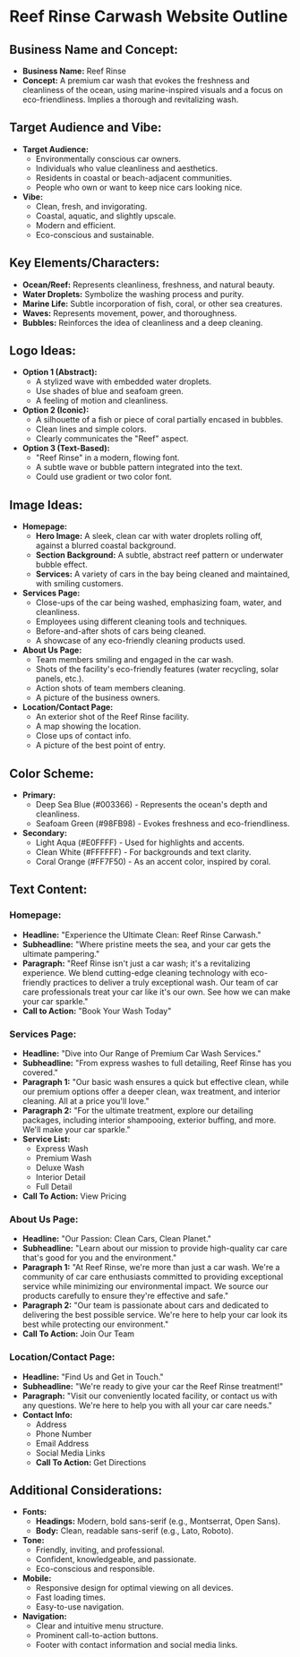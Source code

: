# Reef Rinse Carwash Website Outline

## Business Name and Concept:

*   **Business Name:** Reef Rinse
*   **Concept:** A premium car wash that evokes the freshness and cleanliness of the ocean, using marine-inspired visuals and a focus on eco-friendliness. Implies a thorough and revitalizing wash.

## Target Audience and Vibe:

*   **Target Audience:**
    *   Environmentally conscious car owners.
    *   Individuals who value cleanliness and aesthetics.
    *   Residents in coastal or beach-adjacent communities.
    *   People who own or want to keep nice cars looking nice.
*   **Vibe:**
    *   Clean, fresh, and invigorating.
    *   Coastal, aquatic, and slightly upscale.
    *   Modern and efficient.
    *   Eco-conscious and sustainable.

## Key Elements/Characters:

*   **Ocean/Reef:** Represents cleanliness, freshness, and natural beauty.
*   **Water Droplets:** Symbolize the washing process and purity.
*   **Marine Life:** Subtle incorporation of fish, coral, or other sea creatures.
*   **Waves:** Represents movement, power, and thoroughness.
*   **Bubbles:** Reinforces the idea of cleanliness and a deep cleaning.

## Logo Ideas:

*   **Option 1 (Abstract):**
    *   A stylized wave with embedded water droplets.
    *   Use shades of blue and seafoam green.
    *   A feeling of motion and cleanliness.
*   **Option 2 (Iconic):**
    *   A silhouette of a fish or piece of coral partially encased in bubbles.
    *   Clean lines and simple colors.
    *   Clearly communicates the "Reef" aspect.
*   **Option 3 (Text-Based):**
    *   "Reef Rinse" in a modern, flowing font.
    *   A subtle wave or bubble pattern integrated into the text.
    *   Could use gradient or two color font.

## Image Ideas:

*   **Homepage:**
    *   **Hero Image:** A sleek, clean car with water droplets rolling off, against a blurred coastal background.
    *   **Section Background:** A subtle, abstract reef pattern or underwater bubble effect.
    * **Services:** A variety of cars in the bay being cleaned and maintained, with smiling customers.
*   **Services Page:**
    *   Close-ups of the car being washed, emphasizing foam, water, and cleanliness.
    *   Employees using different cleaning tools and techniques.
    *   Before-and-after shots of cars being cleaned.
    *   A showcase of any eco-friendly cleaning products used.
*   **About Us Page:**
    *   Team members smiling and engaged in the car wash.
    *   Shots of the facility's eco-friendly features (water recycling, solar panels, etc.).
    *   Action shots of team members cleaning.
    *   A picture of the business owners.
*   **Location/Contact Page:**
    *   An exterior shot of the Reef Rinse facility.
    *   A map showing the location.
    *   Close ups of contact info.
    *   A picture of the best point of entry.

## Color Scheme:

*   **Primary:**
    *   Deep Sea Blue (#003366) - Represents the ocean's depth and cleanliness.
    *   Seafoam Green (#98FB98) - Evokes freshness and eco-friendliness.
*   **Secondary:**
    *   Light Aqua (#E0FFFF) - Used for highlights and accents.
    *   Clean White (#FFFFFF) - For backgrounds and text clarity.
    *   Coral Orange (#FF7F50) - As an accent color, inspired by coral.

## Text Content:

### Homepage:

*   **Headline:** "Experience the Ultimate Clean: Reef Rinse Carwash."
*   **Subheadline:** "Where pristine meets the sea, and your car gets the ultimate pampering."
*   **Paragraph:** "Reef Rinse isn't just a car wash; it's a revitalizing experience. We blend cutting-edge cleaning technology with eco-friendly practices to deliver a truly exceptional wash. Our team of car care professionals treat your car like it's our own. See how we can make your car sparkle."
*   **Call to Action:** "Book Your Wash Today"

### Services Page:

*   **Headline:** "Dive into Our Range of Premium Car Wash Services."
*   **Subheadline:** "From express washes to full detailing, Reef Rinse has you covered."
*   **Paragraph 1:** "Our basic wash ensures a quick but effective clean, while our premium options offer a deeper clean, wax treatment, and interior cleaning. All at a price you'll love."
*   **Paragraph 2:** "For the ultimate treatment, explore our detailing packages, including interior shampooing, exterior buffing, and more. We'll make your car sparkle."
*   **Service List:**
    *   Express Wash
    *   Premium Wash
    *   Deluxe Wash
    *   Interior Detail
    *   Full Detail
* **Call To Action:** View Pricing

### About Us Page:

*   **Headline:** "Our Passion: Clean Cars, Clean Planet."
*   **Subheadline:** "Learn about our mission to provide high-quality car care that's good for you and the environment."
*   **Paragraph 1:** "At Reef Rinse, we're more than just a car wash. We're a community of car care enthusiasts committed to providing exceptional service while minimizing our environmental impact. We source our products carefully to ensure they're effective and safe."
*   **Paragraph 2:** "Our team is passionate about cars and dedicated to delivering the best possible service. We're here to help your car look its best while protecting our environment."
*   **Call To Action:** Join Our Team

### Location/Contact Page:

*   **Headline:** "Find Us and Get in Touch."
*   **Subheadline:** "We're ready to give your car the Reef Rinse treatment!"
*   **Paragraph:** "Visit our conveniently located facility, or contact us with any questions. We're here to help you with all your car care needs."
*   **Contact Info:**
    *   Address
    *   Phone Number
    *   Email Address
    *   Social Media Links
    * **Call To Action:** Get Directions

## Additional Considerations:

*   **Fonts:**
    *   **Headings:** Modern, bold sans-serif (e.g., Montserrat, Open Sans).
    *   **Body:** Clean, readable sans-serif (e.g., Lato, Roboto).
*   **Tone:**
    *   Friendly, inviting, and professional.
    *   Confident, knowledgeable, and passionate.
    *   Eco-conscious and responsible.
*   **Mobile:**
    *   Responsive design for optimal viewing on all devices.
    *   Fast loading times.
    *   Easy-to-use navigation.
*   **Navigation:**
    *   Clear and intuitive menu structure.
    *   Prominent call-to-action buttons.
    *   Footer with contact information and social media links.